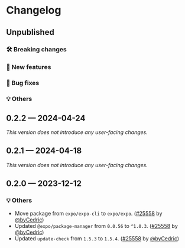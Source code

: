 # Changelog

## Unpublished

### 🛠 Breaking changes

### 🎉 New features

### 🐛 Bug fixes

### 💡 Others

## 0.2.2 — 2024-04-24

_This version does not introduce any user-facing changes._

## 0.2.1 — 2024-04-18

_This version does not introduce any user-facing changes._

## 0.2.0 — 2023-12-12

### 💡 Others

- Move package from `expo/expo-cli` to `expo/expo`. ([#25558](https://github.com/expo/expo/pull/25558) by [@byCedric](https://github.com/byCedric))
- Updated `@expo/package-manager` from `0.0.56` to `^1.0.3`. ([#25558](https://github.com/expo/expo/pull/25558) by [@byCedric](https://github.com/byCedric))
- Updated `update-check` from `1.5.3` to `1.5.4`. ([#25558](https://github.com/expo/expo/pull/25558) by [@byCedric](https://github.com/byCedric))
